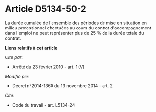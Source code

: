 # Article D5134-50-2

La durée cumulée de l'ensemble des périodes de mise en situation en milieu professionnel effectuées au cours du contrat
d'accompagnement dans l'emploi ne peut représenter plus de 25 % de la durée totale du contrat.

**Liens relatifs à cet article**

_Cité par_:

  - Arrêté du 23 février 2010 - art. 1 (V)

_Modifié par_:

  - Décret n°2014-1360 du 13 novembre 2014 - art. 2

_Cite_:

  - Code du travail - art. L5134-24
